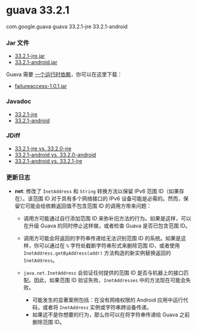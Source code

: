 # guava 33.2.1

<dependency>
  <groupId>com.google.guava</groupId>
  <artifactId>guava</artifactId>
  <version>33.2.1-jre</version>
  <!-- 对于 Android: -->
  <version>33.2.1-android</version>
</dependency>

### Jar 文件

- [33.2.1-jre.jar](https://repo1.maven.org/maven2/com/google/guava/guava/33.2.1-jre/guava-33.2.1-jre.jar)
- [33.2.1-android.jar](https://repo1.maven.org/maven2/com/google/guava/guava/33.2.1-android/guava-33.2.1-android.jar)

Guava 需要 [一个运行时依赖](https://github.com/google/guava/wiki/UseGuavaInYourBuild#what-about-guavas-own-dependencies)，你可以在这里下载：

- [failureaccess-1.0.1.jar](https://repo1.maven.org/maven2/com/google/guava/failureaccess/1.0.1/failureaccess-1.0.1.jar)

### Javadoc

- [33.2.1-jre](https://guava.dev/releases/33.2.1-jre/api/docs/)
- [33.2.1-android](https://guava.dev/releases/33.2.1-android/api/docs/)

### JDiff

- [33.2.1-jre vs. 33.2.0-jre](https://guava.dev/releases/33.2.1-jre/api/diffs/)
- [33.2.1-android vs. 33.2.0-android](https://guava.dev/releases/33.2.1-android/api/diffs/)
- [33.2.1-android vs. 33.2.1-jre](https://guava.dev/releases/33.2.1-android/api/androiddiffs/)

### 更新日志

- **net**: 修改了 `InetAddress` 和 `String` 转换方法以保留 IPv6 范围 ID（如果存在）。该范围 ID 对于具有多个网络接口的 IPv6 设备可能是必需的。然而，保留它可能会给依赖返回值不包含范围 ID 的调用方带来问题：

  - 调用方可能通过自行添加范围 ID 来弥补旧方法的行为。如果是这样，可以在升级 Guava 的同时停止这样做，或者检查 Guava 是否已包含范围 ID。
  - 调用方可能会将返回的字符串传递给无法识别范围 ID 的系统。如果是这样，你可以通过在 `%` 字符处截断字符串形式来删除范围 ID，或者使用 `InetAddress.getByAddress(addr)` 方法构造的新实例替换返回的 `InetAddress`。
  - `java.net.InetAddress` 会验证任何提供的范围 ID 是否与机器上的接口匹配。因此，如果范围 ID 验证失败，`InetAddresses` 中的方法现在可能会失败。
  
    - 可能发生的显著案例包括：在没有网络权限的 Android 应用中运行代码，或者将 `InetAddress` 实例或字符串跨设备传递。
    - 如果这不是你想要的行为，那么你可以在将字符串传递给 Guava 之前删除范围 ID。
```